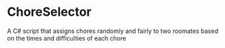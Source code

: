 # ChoreSelector
A C# script that assigns chores randomly and fairly to two roomates based on the times and difficulties of each chore

